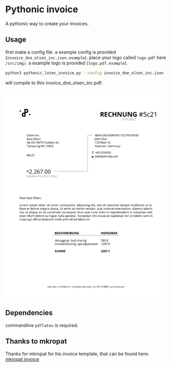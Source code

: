 # Pythonic invoice

A pythonic way to create your invoices.


## Usage
first make a config file. a example config is provided (`invoice_doe_olsen_inc.json.example`). place your logo called `logo.pdf`  here `/src/img/`. a example logo is provided (`logo.pdf.example`).

```sh
python3 pythonic_latex_invoice.py --config invoice_doe_olsen_inc.json
```
will compile to this invoice_doe_olsen_inc.pdf:

![alt text](https://github.com/phpanhey/pythonic_latex_invoice/blob/master/src/img/invoice_example.jpg?raw=true)

## Dependencies
commandline `pdflatex` is required.

## Thanks to mkropat
Thanks for mkropat for his invoice template, that can be found here: [mkropat invoice](https://github.com/mkropat/dapper-invoice)